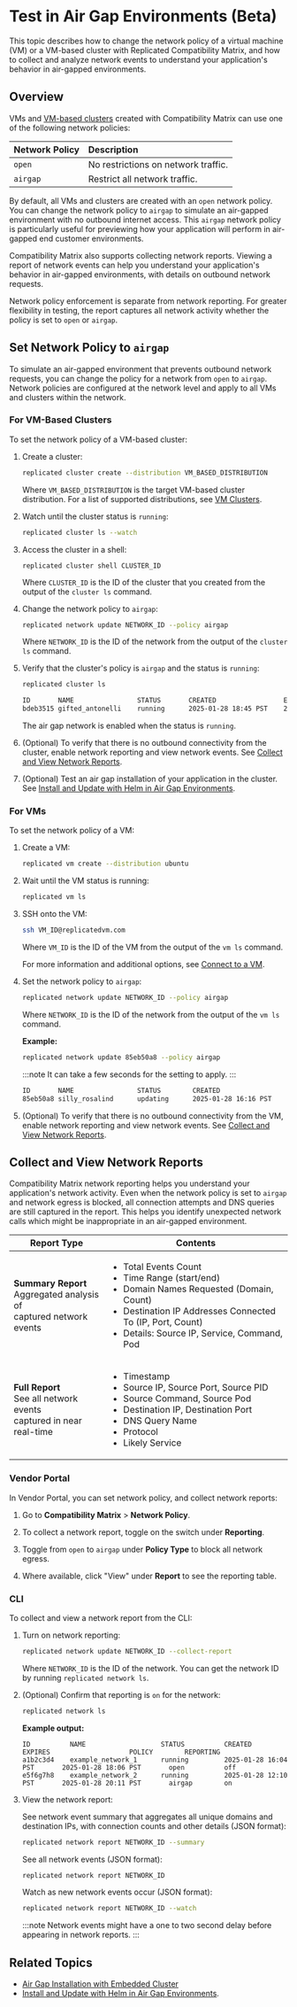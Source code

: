 # Test in Air Gap Environments (Beta)

This topic describes how to change the network policy of a virtual machine (VM) or a VM-based cluster with Replicated Compatibility Matrix, and how to collect and analyze network events to understand your application's behavior in air-gapped environments.

## Overview

VMs and [VM-based clusters](/vendor/testing-supported-clusters#vm-clusters) created with Compatibility Matrix can use one of the following network policies:

| Network Policy | Description |
| :---- | :---- |
| `open` | No restrictions on network traffic. |
| `airgap` | Restrict all network traffic. |

By default, all VMs and clusters are created with an `open` network policy. You can change the network policy to `airgap` to simulate an air-gapped environment with no outbound internet access. This `airgap` network policy is particularly useful for previewing how your application will perform in air-gapped end customer environments.

Compatibility Matrix also supports collecting network reports. Viewing a report of network events can help you understand your application's behavior in air-gapped environments, with details on outbound network requests.

Network policy enforcement is separate from network reporting. For greater flexibility in testing, the report captures all network activity whether the policy is set to `open` or `airgap`.


## Set Network Policy to `airgap`

To simulate an air-gapped environment that prevents outbound network requests, you can change the policy for a network from `open` to `airgap`. Network policies are configured at the network level and apply to all VMs and clusters within the network. 

### For VM-Based Clusters

To set the network policy of a VM-based cluster:

1. Create a cluster:

    ```bash
    replicated cluster create --distribution VM_BASED_DISTRIBUTION
    ```
    Where `VM_BASED_DISTRIBUTION` is the target VM-based cluster distribution. For a list of supported distributions, see [VM Clusters](/vendor/testing-supported-clusters#vm-clusters).

1. Watch until the cluster status is `running`:

    ```bash
    replicated cluster ls --watch
    ```

1. Access the cluster in a shell:

    ```
    replicated cluster shell CLUSTER_ID
    ```
    Where `CLUSTER_ID` is the ID of the cluster that you created from the output of the `cluster ls` command.      

1. Change the network policy to `airgap`:

    ```bash
    replicated network update NETWORK_ID --policy airgap
    ```
    Where `NETWORK_ID` is the ID of the network from the output of the `cluster ls` command.

1. Verify that the cluster's policy is `airgap` and the status is `running`:

    ```bash
    replicated cluster ls
    ```

    ```bash
    ID       NAME                STATUS       CREATED                 EXPIRES                POLICY   REPORTING
    bdeb3515 gifted_antonelli    running      2025-01-28 18:45 PST    2025-01-28 19:45 PST   airgap   off 
    ```

    The air gap network is enabled when the status is `running`.

1. (Optional) To verify that there is no outbound connectivity from the cluster, enable network reporting and view network events. See [Collect and View Network Reports](#collect-and-view-network-reports).

1. (Optional) Test an air gap installation of your application in the cluster. See [Install and Update with Helm in Air Gap Environments](/vendor/helm-install-airgap).   

### For VMs

To set the network policy of a VM:

1. Create a VM:

    ```bash
    replicated vm create --distribution ubuntu
    ```

1. Wait until the VM status is running:

    ```bash
    replicated vm ls
    ```

1. SSH onto the VM:

   ```bash
   ssh VM_ID@replicatedvm.com
   ```  
   Where `VM_ID` is the ID of the VM from the output of the `vm ls` command.

   For more information and additional options, see [Connect to a VM](/vendor/testing-vm-create#connect-to-a-vm).

1. Set the network policy to `airgap`:

    ```bash
    replicated network update NETWORK_ID --policy airgap
    ```
    Where `NETWORK_ID` is the ID of the network from the output of the `vm ls` command.

    **Example:**

    ```bash
    replicated network update 85eb50a8 --policy airgap
    ```

    :::note
    It can take a few seconds for the setting to apply.
    :::

    ```bash
    ID       NAME                STATUS        CREATED                 EXPIRES                POLICY   REPORTING
    85eb50a8 silly_rosalind      updating      2025-01-28 16:16 PST    2025-01-28 17:18 PST   airgap   off
    ```

1. (Optional) To verify that there is no outbound connectivity from the VM, enable network reporting and view network events. See [Collect and View Network Reports](#collect-and-view-network-reports).

## Collect and View Network Reports

Compatibility Matrix network reporting helps you understand your application's network activity. Even when the network policy is set to `airgap` and network egress is blocked, all connection attempts and DNS queries are still captured in the report. This helps you identify unexpected network calls which might be inappropriate in an air-gapped environment.

| Report Type | Contents |
|---|---|
| **Summary Report**<br />Aggregated analysis of<br />captured network events| <ul><li>Total Events Count</li><li>Time Range (start/end)</li><li>Domain Names Requested (Domain, Count)</li><li>Destination IP Addresses Connected To (IP, Port, Count)</li><li>Details: Source IP, Service, Command, Pod</li></ul> |
| **Full Report**<br />See all network events<br />captured in near real-time | <ul><li>Timestamp</li><li>Source IP, Source Port, Source PID</li><li>Source Command, Source Pod</li><li>Destination IP, Destination Port</li><li>DNS Query Name</li><li>Protocol</li><li>Likely Service</li></ul> |

### Vendor Portal

In Vendor Portal, you can set network policy, and collect network reports:

1. Go to **Compatibility Matrix** > **Network Policy**.

1. To collect a network report, toggle on the switch under **Reporting**.

1. Toggle from `open` to `airgap` under **Policy Type** to block all network egress.

1. Where available, click "View" under **Report** to see the reporting table.


### CLI

To collect and view a network report from the CLI:

1. Turn on network reporting:

     ```bash
     replicated network update NETWORK_ID --collect-report
     ```
     Where `NETWORK_ID` is the ID of the network. You can get the network ID by running `replicated network ls`.

1. (Optional) Confirm that reporting is `on` for the network:

     ```bash
     replicated network ls
     ```

     **Example output:**

     ```
     ID          NAME                   STATUS          CREATED                    EXPIRES                    POLICY        REPORTING
     a1b2c3d4    example_network_1      running         2025-01-28 16:04 PST       2025-01-28 18:06 PST       open          off
     e5f6g7h8    example_network_2      running         2025-01-28 12:10 PST       2025-01-28 20:11 PST       airgap        on
     ```
1. View the network report:
   
    See network event summary that aggregates all unique domains and destination IPs, with connection counts and other details (JSON format):

    ```bash
    replicated network report NETWORK_ID --summary
    ```

   See all network events (JSON format):

    ```bash
    replicated network report NETWORK_ID
    ```

   Watch as new network events occur (JSON format):

    ```bash
    replicated network report NETWORK_ID --watch
    ```
    
    :::note
    Network events might have a one to two second delay before appearing in network reports.
    :::


## Related Topics

* [Air Gap Installation with Embedded Cluster](/enterprise/installing-embedded-air-gap)
* [Install and Update with Helm in Air Gap Environments](/vendor/helm-install-airgap).